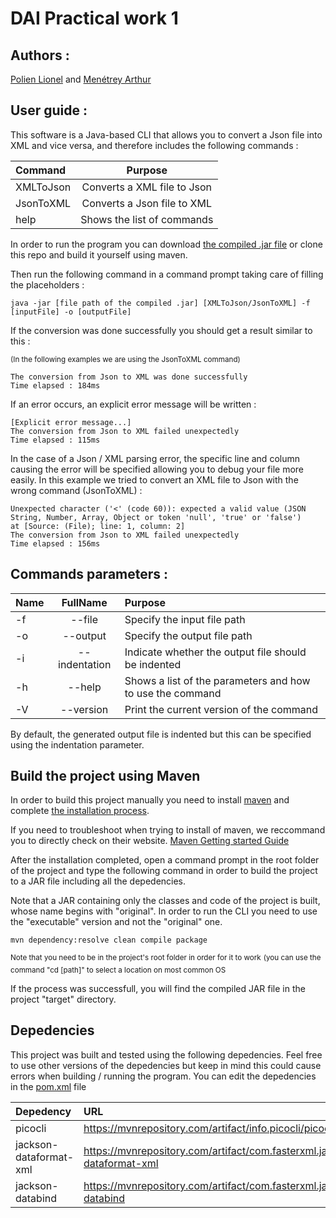 # DAI Practical work 1

## Authors :
[Polien Lionel](https://github.com/polionel) and [Menétrey Arthur](https://github.com/xenogix)

## User guide :
This software is a Java-based CLI that allows you to convert a Json file into XML and vice versa, and therefore includes the following commands :

| Command   |           Purpose           |
|:----------|:---------------------------:|
| XMLToJson | Converts a XML file to Json |
| JsonToXML | Converts a Json file to XML |
| help      | Shows the list of commands  |

In order to run the program you can download [the compiled .jar file](build/JConvert_20231008_release.jar) or clone this repo and build it yourself using maven.

Then run the following command in a command prompt taking care of filling the placeholders :

```
java -jar [file path of the compiled .jar] [XMLToJson/JsonToXML] -f [inputFile] -o [outputFile]
```

If the conversion was done successfully you should get a result similar to this :

<sup>(In the following examples we are using the JsonToXML command)</sup>

```
The conversion from Json to XML was done successfully
Time elapsed : 184ms
```

If an error occurs, an explicit error message will be written :

```
[Explicit error message...]
The conversion from Json to XML failed unexpectedly
Time elapsed : 115ms
```

In the case of a Json / XML parsing error, the specific line and column causing the error will be specified allowing you to debug your file more easily.
In this example we tried to convert an XML file to Json with the wrong command (JsonToXML) :

```
Unexpected character ('<' (code 60)): expected a valid value (JSON String, Number, Array, Object or token 'null', 'true' or 'false')
at [Source: (File); line: 1, column: 2]
The conversion from Json to XML failed unexpectedly
Time elapsed : 156ms
```

## Commands parameters :

| Name |   FullName    | Purpose                                                   |
|:-----|:-------------:|:----------------------------------------------------------|
| -f   |    --file     | Specify the input file path                               |
| -o   |   --output    | Specify the output file path                              |
| -i   | --indentation | Indicate whether the output file should be indented       |
| -h   |    --help     | Shows a list of the parameters and how to use the command |
| -V   |   --version   | Print the current version of the command                  |

By default, the generated output file is indented but this can be specified using the indentation parameter.

## Build the project using Maven

In order to build this project manually you need to install [maven](https://maven.apache.org/) and complete [the installation process](https://maven.apache.org/install.html).

If you need to troubleshoot when trying to install of maven, we reccommand you to directly check on their website. [Maven Getting started Guide](https://maven.apache.org/guides/getting-started/index.html)

After the installation completed, open a command prompt in the root folder of the project and type the following command in order to build the project to a JAR file including all the depedencies.

Note that a JAR containing only the classes and code of the project is built, whose name begins with "original".
In order to run the CLI you need to use the "executable" version and not the "original" one.

```
mvn dependency:resolve clean compile package
```
<sup>Note that you need to be in the project's root folder in order for it to work</sup>
<sup>(you can use the command "cd [path]" to select a location on most common OS</sup>

If the process was successfull, you will find the compiled JAR file in the project "target" directory.


## Depedencies

This project was built and tested using the following depedencies. Feel free to use other versions of the depedencies 
but keep in mind this could cause errors when building / running the program. You can edit the depedencies in the [pom.xml](pom.xml) file

| Depedency              |   URL                                                                                      | Version |
|:-----------------------|:-------------------------------------------------------------------------------------------|:-------:|
| picocli                | https://mvnrepository.com/artifact/info.picocli/picocli                                    | 4.7.5   |
| jackson-dataformat-xml | https://mvnrepository.com/artifact/com.fasterxml.jackson.dataformat/jackson-dataformat-xml | 2.15.2  |
| jackson-databind       | https://mvnrepository.com/artifact/com.fasterxml.jackson.core/jackson-databind             | 2.15.2  |



